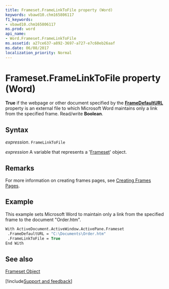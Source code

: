 ```yaml
---
title: Frameset.FrameLinkToFile property (Word)
keywords: vbawd10.chm165806117
f1_keywords:
- vbawd10.chm165806117
ms.prod: word
api_name:
- Word.Frameset.FrameLinkToFile
ms.assetid: a27ce637-a892-3697-a727-e7c60eb26aaf
ms.date: 06/08/2017
localization_priority: Normal
---
```



# Frameset.FrameLinkToFile property (Word)

 **True** if the webpage or other document specified by the **[FrameDefaultURL](Word.Frameset.FrameDefaultURL.md)** property is an external file to which Microsoft Word maintains only a link from the specified frame. Read/write **Boolean**.


## Syntax

_expression_. `FrameLinkToFile`

_expression_ A variable that represents a '[Frameset](Word.Frameset.md)' object.


## Remarks

For more information on creating frames pages, see [Creating Frames Pages](../word/Concepts/Customizing-Word/creating-frames-pages.md).


## Example

This example sets Microsoft Word to maintain only a link from the specified frame to the document "Order.htm".


```vb
With ActiveDocument.ActiveWindow.ActivePane.Frameset 
 .FrameDefaultURL = "C:\Documents\Order.htm" 
 .FrameLinkToFile = True 
End With
```


## See also


[Frameset Object](Word.Frameset.md)

[!include[Support and feedback](~/includes/feedback-boilerplate.md)]